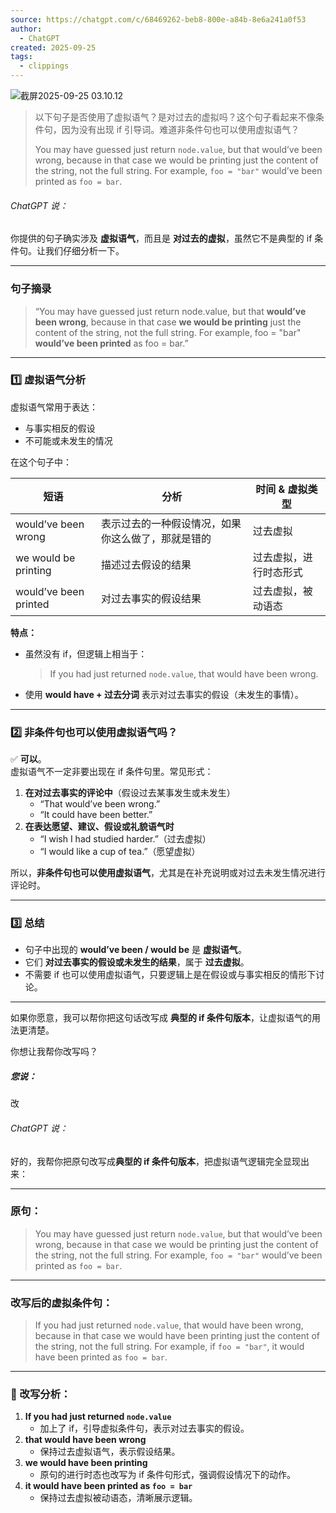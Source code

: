 ```yaml
---
source: https://chatgpt.com/c/68469262-beb8-800e-a84b-8e6a241a0f53
author:
  - ChatGPT
created: 2025-09-25
tags:
  - clippings
---
```


![截屏2025-09-25 03.10.12](https://lib.zhaiduting.work.gd/uPic/%E6%88%AA%E5%B1%8F2025-09-25%2003.10.12.png)

> 以下句子是否使用了虚拟语气？是对过去的虚拟吗？这个句子看起来不像条件句，因为没有出现 if 引导词。难道非条件句也可以使用虚拟语气？
>
> You may have guessed just return `node.value`, but that would’ve been wrong, because in that case we would be printing just the content of the string, not the full string. For example, `foo = "bar"` would’ve been printed as `foo = bar`.

###### ChatGPT 说：

你提供的句子确实涉及 **虚拟语气**，而且是 **对过去的虚拟**，虽然它不是典型的 if 条件句。让我们仔细分析一下。

---

### 句子摘录

> “You may have guessed just return node.value, but that **would’ve been wrong**, because in that case **we would be printing** just the content of the string, not the full string. For example, foo = "bar" **would’ve been printed** as foo = bar.”

---

### 1️⃣ 虚拟语气分析

虚拟语气常用于表达：

- 与事实相反的假设
- 不可能或未发生的情况

在这个句子中：

| 短语                  | 分析                                               | 时间 & 虚拟类型        |
| --------------------- | -------------------------------------------------- | ---------------------- |
| would’ve been wrong   | 表示过去的一种假设情况，如果你这么做了，那就是错的 | 过去虚拟               |
| we would be printing  | 描述过去假设的结果                                 | 过去虚拟，进行时态形式 |
| would’ve been printed | 对过去事实的假设结果                               | 过去虚拟，被动语态     |

**特点：**

- 虽然没有 if，但逻辑上相当于：
  > If you had just returned `node.value`, that would have been wrong.
- 使用 **would have + 过去分词** 表示对过去事实的假设（未发生的事情）。

---

### 2️⃣ 非条件句也可以使用虚拟语气吗？

✅ **可以**。  
虚拟语气不一定非要出现在 if 条件句里。常见形式：

1. **在对过去事实的评论中**（假设过去某事发生或未发生）
   - “That would’ve been wrong.”
   - “It could have been better.”
2. **在表达愿望、建议、假设或礼貌语气时**
   - “I wish I had studied harder.”（过去虚拟）
   - “I would like a cup of tea.”（愿望虚拟）

所以，**非条件句也可以使用虚拟语气**，尤其是在补充说明或对过去未发生情况进行评论时。

---

### 3️⃣ 总结

- 句子中出现的 **would’ve been / would be** 是 **虚拟语气**。
- 它们 **对过去事实的假设或未发生的结果**，属于 **过去虚拟**。
- 不需要 if 也可以使用虚拟语气，只要逻辑上是在假设或与事实相反的情形下讨论。

---

如果你愿意，我可以帮你把这句话改写成 **典型的 if 条件句版本**，让虚拟语气的用法更清楚。

你想让我帮你改写吗？

##### 您说：

改

###### ChatGPT 说：

好的，我帮你把原句改写成**典型的 if 条件句版本**，把虚拟语气逻辑完全显现出来：

---

### 原句：

> You may have guessed just return `node.value`, but that would’ve been wrong, because in that case we would be printing just the content of the string, not the full string. For example, `foo = "bar"` would’ve been printed as `foo = bar`.

---

### 改写后的虚拟条件句：

> If you had just returned `node.value`, that would have been wrong, because in that case we would have been printing just the content of the string, not the full string. For example, if `foo = "bar"`, it would have been printed as `foo = bar`.

---

### 🔹 改写分析：

1. **If you had just returned `node.value`**
   - 加上了 if，引导虚拟条件句，表示对过去事实的假设。
2. **that would have been wrong**
   - 保持过去虚拟语气，表示假设结果。
3. **we would have been printing**
   - 原句的进行时态也改写为 if 条件句形式，强调假设情况下的动作。
4. **it would have been printed as `foo = bar`**
   - 保持过去虚拟被动语态，清晰展示逻辑。
